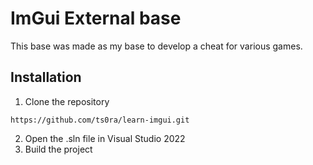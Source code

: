 # ImGui External base

This base was made as my base to develop a cheat for various games.

## Installation

1. Clone the repository
```
https://github.com/ts0ra/learn-imgui.git
```
2. Open the .sln file in Visual Studio 2022
3. Build the project